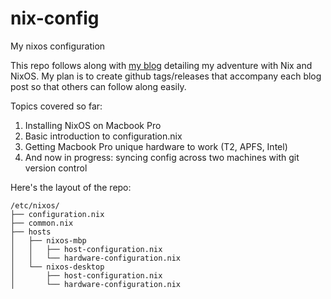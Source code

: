 # nix-config
My nixos configuration

This repo follows along with [my blog](https://dev.to/raymondgh/series/22931) detailing my adventure with Nix and NixOS. My plan is to create github tags/releases that accompany each blog post so that others can follow along easily. 

Topics covered so far:

1. Installing NixOS on Macbook Pro
2. Basic introduction to configuration.nix
3. Getting Macbook Pro unique hardware to work (T2, APFS, Intel)
4. And now in progress: syncing config across two machines with git version control

Here's the layout of the repo:

```
/etc/nixos/
├── configuration.nix
├── common.nix
├── hosts
│   ├── nixos-mbp
│   │   ├── host-configuration.nix
│   │   └── hardware-configuration.nix
│   └── nixos-desktop
│       ├── host-configuration.nix
│       └── hardware-configuration.nix
```
